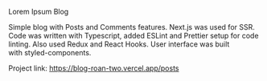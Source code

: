 Lorem Ipsum Blog

Simple blog with Posts and Comments features.
Next.js was used for SSR.
Code was written with Typescript, added ESLint and Prettier setup for code linting.
Also used Redux and React Hooks.
User interface was built with styled-components.

Project link: https://blog-roan-two.vercel.app/posts
